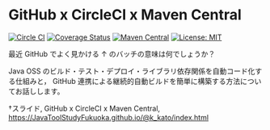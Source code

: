 # GitHub x CircleCI x Maven Central

[![Circle CI](https://circleci.com/gh/k--kato/jLinqer.svg?style=shield&circle-token=5a717ccbb33b6a206644b5e630807fc9dff1597f)](https://circleci.com/gh/k--kato/jLinqer)
[![Coverage Status](https://coveralls.io/repos/k--kato/jLinqer/badge.svg?branch=master&service=github)](https://coveralls.io/github/k--kato/jLinqer?branch=master)
[![Maven Central](https://maven-badges.herokuapp.com/maven-central/com.github.jlinqer/jlinqer/badge.svg)](https://maven-badges.herokuapp.com/maven-central/com.github.jlinqer/jlinqer)
[![License: MIT](http://img.shields.io/badge/license-MIT-orange.svg)](LICENSE)

最近 GitHub でよく見かける ↑ のバッチの意味は何でしょうか？

Java OSS のビルド・テスト・デプロイ・ライブラリ依存関係を自動コード化する仕組みと，
GitHub 連携による継続的自動ビルドを簡単に構築する方法についてお話しします。


†スライド, GitHub x CircleCI x Maven Central, https://JavaToolStudyFukuoka.github.io/@k_kato/index.html
